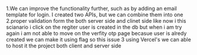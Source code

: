1.We can improve the functionality further, such as by adding an email template for login. I created two APIs, but we can combine them into one
2.proper validation form the both server side and clinet side like now i this scianario i click on the regiter user is created in the db but when i am try again i am not able to move on the verfity otp page becasue user is alredy created  we can make it using flag so this issue 
3 using Vercel's  we can able to host it the project both client and server side
